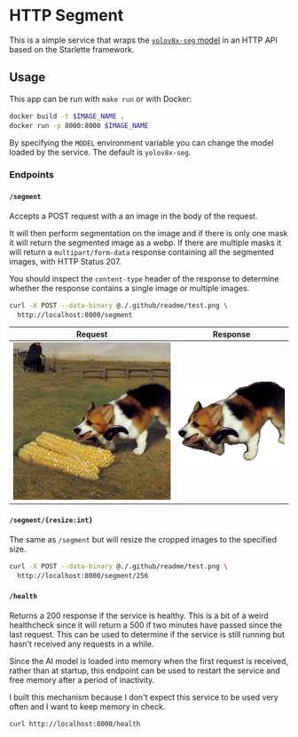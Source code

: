 # HTTP Segment

This is a simple service that wraps the [`yolov8x-seg` model](https://docs.ultralytics.com/tasks/segment/)
in an HTTP API based on the Starlette framework.

## Usage

This app can be run with `make run` or with Docker:

```sh
docker build -t $IMAGE_NAME .
docker run -p 8000:8000 $IMAGE_NAME
```

By specifying the `MODEL` environment variable you can change the model loaded
by the service. The default is `yolov8x-seg`.

### Endpoints

#### `/segment`

Accepts a POST request with a an image in the body of the request.

It will then perform segmentation on the image and if there is only one mask
it will return the segmented image as a webp. If there are multiple masks it
will return a `multipart/form-data` response containing all the segmented images,
with HTTP Status 207.

You should inspect the `content-type` header of the response to determine
whether the response contains a single image or multiple images.

```sh
curl -X POST --data-binary @./.github/readme/test.png \
  http://localhost:8000/segment
```

| Request                        | Response                                 |
| ------------------------------ | ---------------------------------------- |
| ![](./.github/readme/test.png) | ![](./.github/readme/test_segmented.png) |

#### `/segment/{resize:int}`

The same as `/segment` but will resize the cropped images to the specified
size.

```sh
curl -X POST --data-binary @./.github/readme/test.png \
  http://localhost:8000/segment/256
```

#### `/health`

Returns a 200 response if the service is healthy. This is a bit of a weird
healthcheck since it will return a 500 if two minutes have passed since the last
request. This can be used to determine if the service is still running but
hasn't received any requests in a while.

Since the AI model is loaded into memory when the first request is received,
rather than at startup, this endpoint can be used to restart the service and
free memory after a period of inactivity.

I built this mechanism because I don't expect this service to be used very
often and I want to keep memory in check.

```sh
curl http://localhost:8000/health
```

